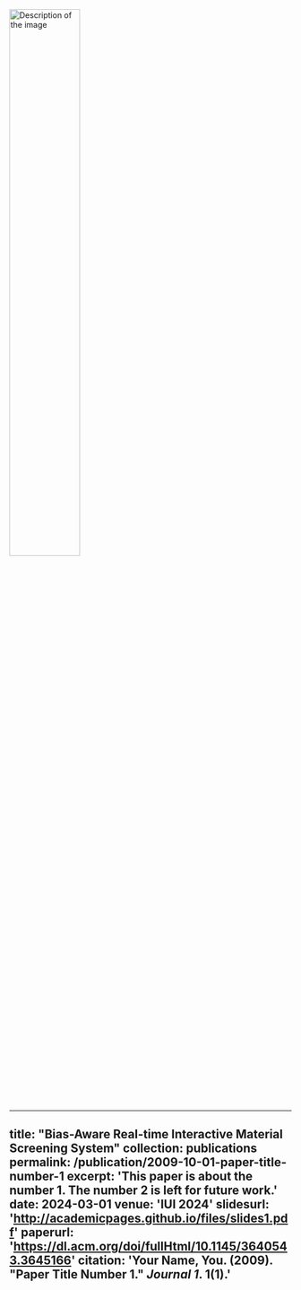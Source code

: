 <img src="../images/profile.png" alt="Description of the image" style="width:50%;"/>


---
title: "Bias-Aware Real-time Interactive Material Screening System"
collection: publications
permalink: /publication/2009-10-01-paper-title-number-1
excerpt: 'This paper is about the number 1. The number 2 is left for future work.'
date: 2024-03-01
venue: 'IUI 2024'
slidesurl: 'http://academicpages.github.io/files/slides1.pdf'
paperurl: 'https://dl.acm.org/doi/fullHtml/10.1145/3640543.3645166'
citation: 'Your Name, You. (2009). &quot;Paper Title Number 1.&quot; <i>Journal 1</i>. 1(1).'
---
